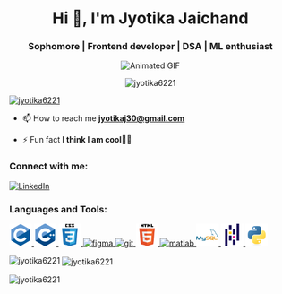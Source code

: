 
<h1 align="center">Hi 👋, I'm Jyotika Jaichand</h1>
<h3 align="center">Sophomore | Frontend developer | DSA | ML enthusiast</h3>
<div align="center">
  <img width="400" src="https://media4.giphy.com/media/L1R1tvI9svkIWwpVYr/giphy.gif?cid=ecf05e47i1ri9csq3dh8rtctmf2nlbrcvqhqzbhhizxmd1ul&ep=v1_gifs_search&rid=giphy.gif&ct=g" alt="Animated GIF" />
</div>

<p align="center"> <img src="https://komarev.com/ghpvc/?username=jyotika6221&label=Profile%20views&color=0e75b6&style=flat" alt="jyotika6221" /> </p>


<p align="left"> <a href="https://github.com/ryo-ma/github-profile-trophy"><img src="https://github-profile-trophy.vercel.app/?username=jyotika6221" alt="jyotika6221" /></a> </p>

- 📫 How to reach me **jyotikaj30@gmail.com**

- ⚡ Fun fact **I think I am cool🤷‍♀️**

<h3 align="left">Connect with me:</h3>
<p align="left">
  <a href="https://linkedin.com/in/jyotika-jaichand" target="_blank">
    <img src="https://raw.githubusercontent.com/rahuldkjain/github-profile-readme-generator/master/src/images/icons/Social/linked-in-alt.svg" alt="LinkedIn" height="30" width="40" />
  </a>
</p>
<h3 align="left">Languages and Tools:</h3>
<p align="left"> <a href="https://www.cprogramming.com/" target="_blank" rel="noreferrer"> <img src="https://raw.githubusercontent.com/devicons/devicon/master/icons/c/c-original.svg" alt="c" width="40" height="40"/> </a> <a href="https://www.w3schools.com/cpp/" target="_blank" rel="noreferrer"> <img src="https://raw.githubusercontent.com/devicons/devicon/master/icons/cplusplus/cplusplus-original.svg" alt="cplusplus" width="40" height="40"/> </a> <a href="https://www.w3schools.com/css/" target="_blank" rel="noreferrer"> <img src="https://raw.githubusercontent.com/devicons/devicon/master/icons/css3/css3-original-wordmark.svg" alt="css3" width="40" height="40"/> </a> <a href="https://www.figma.com/" target="_blank" rel="noreferrer"> <img src="https://www.vectorlogo.zone/logos/figma/figma-icon.svg" alt="figma" width="40" height="40"/> </a> <a href="https://git-scm.com/" target="_blank" rel="noreferrer"> <img src="https://www.vectorlogo.zone/logos/git-scm/git-scm-icon.svg" alt="git" width="40" height="40"/> </a> <a href="https://www.w3.org/html/" target="_blank" rel="noreferrer"> <img src="https://raw.githubusercontent.com/devicons/devicon/master/icons/html5/html5-original-wordmark.svg" alt="html5" width="40" height="40"/> </a> <a href="https://www.mathworks.com/" target="_blank" rel="noreferrer"> <img src="https://upload.wikimedia.org/wikipedia/commons/2/21/Matlab_Logo.png" alt="matlab" width="40" height="40"/> </a> <a href="https://www.mysql.com/" target="_blank" rel="noreferrer"> <img src="https://raw.githubusercontent.com/devicons/devicon/master/icons/mysql/mysql-original-wordmark.svg" alt="mysql" width="40" height="40"/> </a> <a href="https://pandas.pydata.org/" target="_blank" rel="noreferrer"> <img src="https://raw.githubusercontent.com/devicons/devicon/2ae2a900d2f041da66e950e4d48052658d850630/icons/pandas/pandas-original.svg" alt="pandas" width="40" height="40"/> </a> <a href="https://www.python.org" target="_blank" rel="noreferrer"> <img src="https://raw.githubusercontent.com/devicons/devicon/master/icons/python/python-original.svg" alt="python" width="40" height="40"/> </a> </p>

<p><img align="left" src="https://github-readme-stats.vercel.app/api/top-langs?username=jyotika6221&show_icons=true&locale=en&layout=compact" alt="jyotika6221" /></p>

<p>&nbsp;<img align="center" src="https://github-readme-stats.vercel.app/api?username=jyotika6221&show_icons=true&locale=en" alt="jyotika6221" /></p>

<p><img align="center" src="https://github-readme-streak-stats.herokuapp.com/?user=jyotika6221&" alt="jyotika6221" /></p>
